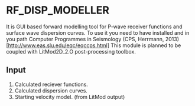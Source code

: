 # RF_DISP_MODELLER
It is GUI based forward modelling tool for P-wave receiver functions and surface wave dispersion curves. To use it you need to have installed and in you path Computer Programmes in Seismology (CPS, Herrmann, 2013) [http://www.eas.slu.edu/eqc/eqccps.html] 
This module is planned to be coupled with LitMod2D_2.O post-processing toolbox. 

## Input
1. Calculated reciever functions.
2. Calculated dispersion curves.
3. Starting velocity model. (from LitMod output)


